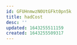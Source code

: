 ```yaml
---
id: GFUHnmwzN0UtGFkt0pn5k
title: hadCost
desc: ''
updated: 1643255511159
created: 1643255509317
---
```



